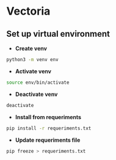# Vectoria

## Set up virtual environment

- **Create venv**

```bash
python3 -m venv env
```

- **Activate venv**

```bash
source env/bin/activate
```

- **Deactivate venv**

```bash
deactivate
```

- **Install from requeriments**

```bash
pip install -r requeriments.txt
```

- **Update requeriments file**

```bash
pip freeze > requeriments.txt
```